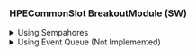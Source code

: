 ### HPECommonSlot BreakoutModule (SW)


<details>
<summary>Using Sempahores</summary>
<p>

EXTI is disabled during Touchscreen scan as this caused unexpected updates to the EXTI Pending register (EXTI_PR), which resulted in an infinite loop of interrupts and ISR calls. STM32F072 HW bug?

Below is the activity diagram for the three tasks.

DISPLAY_TASK and ADC_TASK share a semaphore to alternate their execution. No timer is used and their duration is entirely determined by the number of cycles they take to run their respective "Update Display" and "Read ADC" functions.

PENIRQ_TASK enables/disables the PSU power status. The task blocks itself using a single semaphore, which is released only when an interrupt is received from the touchscreen controller IC.

More information on the HW design can be found [here](https://github.com/cracked-machine/CommonSlotPSU_TouchScreenController_HW)

![CommonSlotPSU_TouchScreenController_SW_FreeRTOS](Docs/SWDesign/CommonSlotPSU_TouchScreenController_SW_FreeRTOS.svg)

##### System Definition:

  - Define tasks:
    - DisplayTask (Priority: Normal)
    - AdcTask     (Priority: Low)
    - PenIrqTask  (Priority: High)


  - Define binary semaphore IrqSem
  - Define binary semaphore MainSem

##### System Runtime:

  - DisplayTask:
      - Task (Infinite Loop):
        - Take MainSem (wait: 100ms)
        - Executes display code (use Touchscreen coordinates and ADC data)
        - Release MainSem
        - Suspend this task


  - AdcTask:
      - Task  (Infinite Loop):
        - Take MainSem (wait: 100ms)
        - Capture ADC data (global variable?)
        - Resume DisplayTask
        - Release MainSem




  - PenIrqTask:
    - ISR:
      - Update StateChart
      - Release IrqSem
    - Task (Infinite Loop):
      - Take IrqSem (wait: forever)
      - Toggle PSU output
      - Display touchscreen coordinates and ADC data
</p>
</details>
<details>

<summary>Using Event Queue (Not Implemented)</summary>
<p>

##### System Definition:

 - Define tasks:
  - DisplayTask (Priority: High)
  - PenIrqTask  (Priority: Medium)
  - AdcTask     (Priority: Low)

 - Define Queues:
  - Event queue with 1 item (Register DisplayTask as receiver)

##### System Runtime:

- DisplayTask (state machine):

  - Task (Infinite Loop):
    - Wait for message on event queue (Suspended)
    - Process Event (Blocking):   
      - ADC Event:
        - update display with ADC data
      - TouchScreen Event:
        - update display with Touchscreen coordinates

- PenIrqTask:

  - ISR:
    - Resume PenIrqTask

  - Task (Infinite Loop):
    - capture data from Touchscreen IC over SPI (global variable?)
    - Send PENIRQ message on event queue
    - Suspend PenIrqTask


- AdcTask:

  - ISR:
    - Resume AdcTask

  - Task (Infinite Loop):
    - Capture data from data from ADC peripheral (global variable?)
    - Send ADC message on event queue
    - Suspend AdcTask
</p>
</details>
